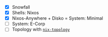 - [x] Snowfall
- [x] Shells: Nixos
- [x] Nixos-Anywhere + Disko = System: Minimal
- [ ] System: E-Corp
- [ ] Topology with [`nix-topology`](https://github.com/oddlama/nix-topology)